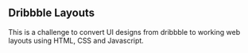 ## Dribbble Layouts

This is a challenge to convert UI designs from dribbble to working web layouts using HTML, CSS and Javascript.

